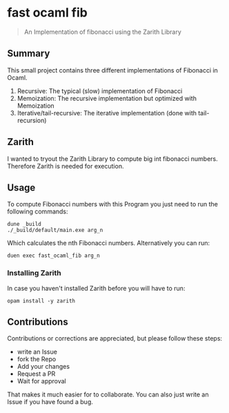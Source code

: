 # fast ocaml fib

> An Implementation of fibonacci using the Zarith Library

## Summary

This small project contains three different implementations of Fibonacci in Ocaml.

1. Recursive: The typical (slow) implementation of Fibonacci
2. Memoization: The recursive implementation but optimized with Memoization
3. Iterative/tail-recursive: The iterative implementation (done with tail-recursion)

## Zarith

I wanted to tryout the Zarith Library to compute big int fibonacci numbers. Therefore Zarith is needed for execution.

## Usage

To compute Fibonacci numbers with this Program you just need to run the following commands:

```[bash]
dune _build
./_build/default/main.exe arg_n
```

Which calculates the nth Fibonacci numbers. Alternatively you can run:

```
duen exec fast_ocaml_fib arg_n
```

### Installing Zarith

In case you haven't installed Zarith before you will have to run:

```
opam install -y zarith
```

## Contributions

Contributions or corrections are appreciated, but please follow these steps:

- write an Issue
- fork the Repo
- Add your changes
- Request a PR
- Wait for approval

That makes it much easier for to collaborate. You can also just write an Issue if you have found a bug.
